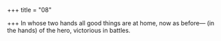 +++
title = "08"

+++
In whose two hands all good things are at home, now as before— (in the hands) of the hero, victorious in battles.  